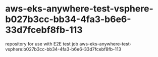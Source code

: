 # aws-eks-anywhere-test-vsphere-b027b3cc-bb34-4fa3-b6e6-33d7fcebf8fb-113
repository for use with E2E test job aws-eks-anywhere-test-vsphere:b027b3cc-bb34-4fa3-b6e6-33d7fcebf8fb-113

